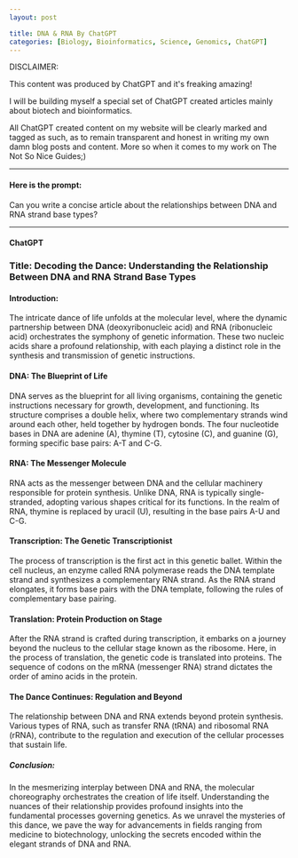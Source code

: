 ```yaml
---
layout: post

title: DNA & RNA By ChatGPT
categories: [Biology, Bioinformatics, Science, Genomics, ChatGPT]
---
```


DISCLAIMER:

This content was produced by ChatGPT and it's freaking amazing!

I will be building myself a special set of ChatGPT created articles
mainly about biotech and bioinformatics.

All ChatGPT created content on my website will be clearly marked and
tagged as such, as to remain transparent and honest in writing my own
damn blog posts and content. More so when it comes to my work on
The Not So Nice Guides;)

---

#### Here is the prompt:

Can you write a concise article about the relationships between DNA and RNA strand base types?

---

#### ChatGPT

### Title: Decoding the Dance: Understanding the Relationship Between DNA and RNA Strand Base Types

#### Introduction:

The intricate dance of life unfolds at the molecular level, where the dynamic partnership between DNA (deoxyribonucleic acid) and RNA (ribonucleic acid) orchestrates the symphony of genetic information. These two nucleic acids share a profound relationship, with each playing a distinct role in the synthesis and transmission of genetic instructions.

#### DNA: The Blueprint of Life

DNA serves as the blueprint for all living organisms, containing the genetic instructions necessary for growth, development, and functioning. Its structure comprises a double helix, where two complementary strands wind around each other, held together by hydrogen bonds. The four nucleotide bases in DNA are adenine (A), thymine (T), cytosine (C), and guanine (G), forming specific base pairs: A-T and C-G.

#### RNA: The Messenger Molecule

RNA acts as the messenger between DNA and the cellular machinery responsible for protein synthesis. Unlike DNA, RNA is typically single-stranded, adopting various shapes critical for its functions. In the realm of RNA, thymine is replaced by uracil (U), resulting in the base pairs A-U and C-G.

#### Transcription: The Genetic Transcriptionist

The process of transcription is the first act in this genetic ballet. Within the cell nucleus, an enzyme called RNA polymerase reads the DNA template strand and synthesizes a complementary RNA strand. As the RNA strand elongates, it forms base pairs with the DNA template, following the rules of complementary base pairing.

#### Translation: Protein Production on Stage

After the RNA strand is crafted during transcription, it embarks on a journey beyond the nucleus to the cellular stage known as the ribosome. Here, in the process of translation, the genetic code is translated into proteins. The sequence of codons on the mRNA (messenger RNA) strand dictates the order of amino acids in the protein.

#### The Dance Continues: Regulation and Beyond

The relationship between DNA and RNA extends beyond protein synthesis. Various types of RNA, such as transfer RNA (tRNA) and ribosomal RNA (rRNA), contribute to the regulation and execution of the cellular processes that sustain life.

##### Conclusion:

In the mesmerizing interplay between DNA and RNA, the molecular choreography orchestrates the creation of life itself. Understanding the nuances of their relationship provides profound insights into the fundamental processes governing genetics. As we unravel the mysteries of this dance, we pave the way for advancements in fields ranging from medicine to biotechnology, unlocking the secrets encoded within the elegant strands of DNA and RNA.

